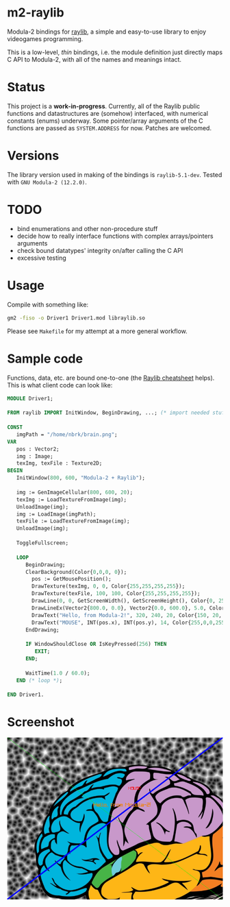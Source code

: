# m2-raylib
Modula-2 bindings for [raylib](http://www.raylib.com/), a simple and easy-to-use library to enjoy videogames programming.

This is a low-level, *thin* bindings, i.e. the module definition just directly maps C API to Modula-2, with all of the names
and meanings intact.

# Status
This project is a **work-in-progress**.
Currently, all of the Raylib public functions and datastructures are (somehow) interfaced, with numerical constants (enums) underway.
Some pointer/array arguments of the C functions are passed as `SYSTEM.ADDRESS` for now. Patches are welcomed.

# Versions
The library version used in making of the bindings is `raylib-5.1-dev`. 
Tested with `GNU Modula-2 (12.2.0)`.

# TODO
- bind enumerations and other non-procedure stuff
- decide how to really interface functions with complex arrays/pointers arguments
- check bound datatypes' integrity on/after calling the C API
- excessive testing

# Usage
Compile with something like:
``` sh
gm2 -fiso -o Driver1 Driver1.mod libraylib.so
```
Please see `Makefile` for my attempt at a more general workflow.

# Sample code
Functions, data, etc. are bound one-to-one (the [Raylib cheatsheet](https://www.raylib.com/cheatsheet/raylib_cheatsheet_v4.5.pdf) helps). This is what client code can look like:

``` modula-2
MODULE Driver1;

FROM raylib IMPORT InitWindow, BeginDrawing, ...; (* import needed stuff *)

CONST
   imgPath = "/home/nbrk/brain.png";
VAR
   pos : Vector2;
   img : Image;
   texImg, texFile : Texture2D;
BEGIN
   InitWindow(800, 600, "Modula-2 + Raylib");

   img := GenImageCellular(800, 600, 20);
   texImg := LoadTextureFromImage(img);
   UnloadImage(img);
   img := LoadImage(imgPath);
   texFile := LoadTextureFromImage(img);
   UnloadImage(img);

   ToggleFullscreen;

   LOOP
      BeginDrawing;
      ClearBackground(Color{0,0,0, 0});
        pos := GetMousePosition();
        DrawTexture(texImg, 0, 0, Color{255,255,255,255});
        DrawTexture(texFile, 100, 100, Color{255,255,255,255});
        DrawLine(0, 0, GetScreenWidth(), GetScreenHeight(), Color{0, 255, 0, 255});
        DrawLineEx(Vector2{800.0, 0.0}, Vector2{0.0, 600.0}, 5.0, Color{0, 0, 255, 255});
        DrawText("Hello, from Modula-2!", 320, 240, 20, Color{150, 20, 100,255});
        DrawText("MOUSE", INT(pos.x), INT(pos.y), 14, Color{255,0,0,255});
      EndDrawing;

      IF WindowShouldClose OR IsKeyPressed(256) THEN
         EXIT;
      END;

      WaitTime(1.0 / 60.0);
   END (* loop *);

END Driver1.
```

# Screenshot
![screenshot](screenshot.png)
